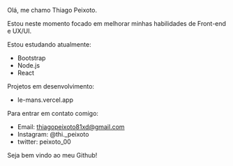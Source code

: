 Olá, me chamo Thiago Peixoto.

Estou neste momento focado em melhorar minhas habilidades de Front-end e UX/UI.

Estou estudando atualmente:
  - Bootstrap
  - Node.js
  - React
 
Projetos em desenvolvimento:
  - <a>le-mans.vercel.app</a>
 
Para entrar em contato comigo:
  - Email: thiagopeixoto81xd@gmail.com
  - Instagram: @thi._peixoto
  - twitter: peixoto_00

Seja bem vindo ao meu Github!
